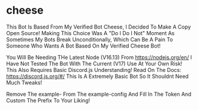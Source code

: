 # cheese
This Bot Is Based From My Verified Bot Cheese, I Decided To Make A Copy Open Source!
Making This Choice Was A "Do I Do I Not" Moment As Sometimes My Bots Break Unconditionally, Which Can Be A Pain To Someone Who Wants A Bot Based On My Verified Cheese Bot!

You Will Be Needing THe Latest Node (V16.13) From https://nodejs.org/en/ I Have Not Tested The Bot With The Current (V17) Use At Your Own Risk! This Also Requires Basic Discord.js Understanding! Read On The Docs: https://discord.js.org/#/ This Is A Extremely Basic Bot So It Shouldnt Need Much Tweaks!

Remove The example- From The example-config And Fill In The Token And Custom The Prefix To Your Liking!
